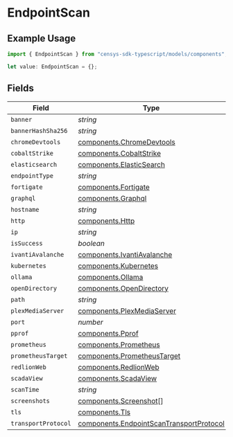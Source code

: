 # EndpointScan

## Example Usage

```typescript
import { EndpointScan } from "censys-sdk-typescript/models/components";

let value: EndpointScan = {};
```

## Fields

| Field                                                                                                | Type                                                                                                 | Required                                                                                             | Description                                                                                          |
| ---------------------------------------------------------------------------------------------------- | ---------------------------------------------------------------------------------------------------- | ---------------------------------------------------------------------------------------------------- | ---------------------------------------------------------------------------------------------------- |
| `banner`                                                                                             | *string*                                                                                             | :heavy_minus_sign:                                                                                   | N/A                                                                                                  |
| `bannerHashSha256`                                                                                   | *string*                                                                                             | :heavy_minus_sign:                                                                                   | N/A                                                                                                  |
| `chromeDevtools`                                                                                     | [components.ChromeDevtools](../../models/components/chromedevtools.md)                               | :heavy_minus_sign:                                                                                   | N/A                                                                                                  |
| `cobaltStrike`                                                                                       | [components.CobaltStrike](../../models/components/cobaltstrike.md)                                   | :heavy_minus_sign:                                                                                   | N/A                                                                                                  |
| `elasticsearch`                                                                                      | [components.ElasticSearch](../../models/components/elasticsearch.md)                                 | :heavy_minus_sign:                                                                                   | N/A                                                                                                  |
| `endpointType`                                                                                       | *string*                                                                                             | :heavy_minus_sign:                                                                                   | N/A                                                                                                  |
| `fortigate`                                                                                          | [components.Fortigate](../../models/components/fortigate.md)                                         | :heavy_minus_sign:                                                                                   | N/A                                                                                                  |
| `graphql`                                                                                            | [components.Graphql](../../models/components/graphql.md)                                             | :heavy_minus_sign:                                                                                   | N/A                                                                                                  |
| `hostname`                                                                                           | *string*                                                                                             | :heavy_minus_sign:                                                                                   | N/A                                                                                                  |
| `http`                                                                                               | [components.Http](../../models/components/http.md)                                                   | :heavy_minus_sign:                                                                                   | N/A                                                                                                  |
| `ip`                                                                                                 | *string*                                                                                             | :heavy_minus_sign:                                                                                   | N/A                                                                                                  |
| `isSuccess`                                                                                          | *boolean*                                                                                            | :heavy_minus_sign:                                                                                   | N/A                                                                                                  |
| `ivantiAvalanche`                                                                                    | [components.IvantiAvalanche](../../models/components/ivantiavalanche.md)                             | :heavy_minus_sign:                                                                                   | N/A                                                                                                  |
| `kubernetes`                                                                                         | [components.Kubernetes](../../models/components/kubernetes.md)                                       | :heavy_minus_sign:                                                                                   | N/A                                                                                                  |
| `ollama`                                                                                             | [components.Ollama](../../models/components/ollama.md)                                               | :heavy_minus_sign:                                                                                   | N/A                                                                                                  |
| `openDirectory`                                                                                      | [components.OpenDirectory](../../models/components/opendirectory.md)                                 | :heavy_minus_sign:                                                                                   | N/A                                                                                                  |
| `path`                                                                                               | *string*                                                                                             | :heavy_minus_sign:                                                                                   | N/A                                                                                                  |
| `plexMediaServer`                                                                                    | [components.PlexMediaServer](../../models/components/plexmediaserver.md)                             | :heavy_minus_sign:                                                                                   | N/A                                                                                                  |
| `port`                                                                                               | *number*                                                                                             | :heavy_minus_sign:                                                                                   | N/A                                                                                                  |
| `pprof`                                                                                              | [components.Pprof](../../models/components/pprof.md)                                                 | :heavy_minus_sign:                                                                                   | N/A                                                                                                  |
| `prometheus`                                                                                         | [components.Prometheus](../../models/components/prometheus.md)                                       | :heavy_minus_sign:                                                                                   | N/A                                                                                                  |
| `prometheusTarget`                                                                                   | [components.PrometheusTarget](../../models/components/prometheustarget.md)                           | :heavy_minus_sign:                                                                                   | N/A                                                                                                  |
| `redlionWeb`                                                                                         | [components.RedlionWeb](../../models/components/redlionweb.md)                                       | :heavy_minus_sign:                                                                                   | N/A                                                                                                  |
| `scadaView`                                                                                          | [components.ScadaView](../../models/components/scadaview.md)                                         | :heavy_minus_sign:                                                                                   | N/A                                                                                                  |
| `scanTime`                                                                                           | *string*                                                                                             | :heavy_minus_sign:                                                                                   | N/A                                                                                                  |
| `screenshots`                                                                                        | [components.Screenshot](../../models/components/screenshot.md)[]                                     | :heavy_minus_sign:                                                                                   | N/A                                                                                                  |
| `tls`                                                                                                | [components.Tls](../../models/components/tls.md)                                                     | :heavy_minus_sign:                                                                                   | N/A                                                                                                  |
| `transportProtocol`                                                                                  | [components.EndpointScanTransportProtocol](../../models/components/endpointscantransportprotocol.md) | :heavy_minus_sign:                                                                                   | N/A                                                                                                  |